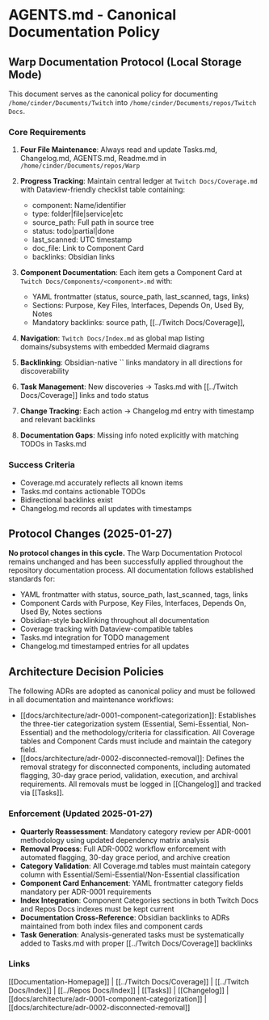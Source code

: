 # AGENTS.md - Canonical Documentation Policy

## Warp Documentation Protocol (Local Storage Mode)

This document serves as the canonical policy for documenting `/home/cinder/Documents/Twitch` into `/home/cinder/Documents/repos/Twitch Docs`.

### Core Requirements

1. **Four File Maintenance**: Always read and update Tasks.md, Changelog.md, AGENTS.md, Readme.md in `/home/cinder/Documents/repos/Warp`

2. **Progress Tracking**: Maintain central ledger at `Twitch Docs/Coverage.md` with Dataview-friendly checklist table containing:
   - component: Name/identifier
   - type: folder|file|service|etc
   - source_path: Full path in source tree
   - status: todo|partial|done
   - last_scanned: UTC timestamp
   - doc_file: Link to Component Card
   - backlinks: Obsidian links

3. **Component Documentation**: Each item gets a Component Card at `Twitch Docs/Components/<component>.md` with:
   - YAML frontmatter (status, source_path, last_scanned, tags, links)
   - Sections: Purpose, Key Files, Interfaces, Depends On, Used By, Notes
   - Mandatory backlinks: source path, [[../Twitch Docs/Coverage]], 

4. **Navigation**: `Twitch Docs/Index.md` as global map listing domains/subsystems with embedded Mermaid diagrams

5. **Backlinking**: Obsidian-native `` links mandatory in all directions for discoverability

6. **Task Management**: New discoveries → Tasks.md with [[../Twitch Docs/Coverage]] links and todo status

7. **Change Tracking**: Each action → Changelog.md entry with timestamp and relevant backlinks

8. **Documentation Gaps**: Missing info noted explicitly with matching TODOs in Tasks.md

### Success Criteria
- Coverage.md accurately reflects all known items
- Tasks.md contains actionable TODOs  
- Bidirectional backlinks exist
- Changelog.md records all updates with timestamps

## Protocol Changes (2025-01-27)

**No protocol changes in this cycle.** The Warp Documentation Protocol remains unchanged and has been successfully applied throughout the repository documentation process. All documentation follows established standards for:

- YAML frontmatter with status, source_path, last_scanned, tags, links
- Component Cards with Purpose, Key Files, Interfaces, Depends On, Used By, Notes sections
- Obsidian-style  backlinking throughout all documentation
- Coverage tracking with Dataview-compatible tables
- Tasks.md integration for TODO management
- Changelog.md timestamped entries for all updates

## Architecture Decision Policies

The following ADRs are adopted as canonical policy and must be followed in all documentation and maintenance workflows:

- [[docs/architecture/adr-0001-component-categorization]]: Establishes the three-tier categorization system (Essential, Semi-Essential, Non-Essential) and the methodology/criteria for classification. All Coverage tables and Component Cards must include and maintain the category field.
- [[docs/architecture/adr-0002-disconnected-removal]]: Defines the removal strategy for disconnected components, including automated flagging, 30-day grace period, validation, execution, and archival requirements. All removals must be logged in [[Changelog]] and tracked via [[Tasks]].

### Enforcement (Updated 2025-01-27)
- **Quarterly Reassessment**: Mandatory category review per ADR-0001 methodology using updated dependency matrix analysis
- **Removal Process**: Full ADR-0002 workflow enforcement with automated flagging, 30-day grace period, and archive creation
- **Category Validation**: All Coverage.md tables must maintain category column with Essential/Semi-Essential/Non-Essential classification
- **Component Card Enhancement**: YAML frontmatter category fields mandatory per ADR-0001 requirements
- **Index Integration**: Component Categories sections in both Twitch Docs and Repos Docs indexes must be kept current
- **Documentation Cross-Reference**: Obsidian backlinks to ADRs maintained from both index files and component cards
- **Task Generation**: Analysis-generated tasks must be systematically added to Tasks.md with proper [[../Twitch Docs/Coverage]] backlinks

### Links
[[Documentation-Homepage]] | [[../Twitch Docs/Coverage]] | [[../Twitch Docs/Index]] | [[../Repos Docs/Index]] | [[Tasks]] | [[Changelog]] | [[docs/architecture/adr-0001-component-categorization]] | [[docs/architecture/adr-0002-disconnected-removal]]

